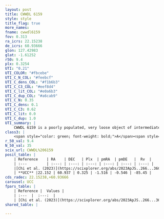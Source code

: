 ```yaml
---
layout: post
title: CWWDL 6159
style: style
title_flag: true
more_names: 
fname: cwwdl6159
fov: 0.313
ra_icrs: 22.15238
de_icrs: 60.93666
glon: 127.42983
glat: -1.61252
r50: 9.4
plx: 0.3254
UTI: "0.21"
UTI_COLOR: "#fbcebe"
UTI_C_N_COL: "#feebcf"
UTI_C_dens_COL: "#f1b6b3"
UTI_C_C3_COL: "#eef8d4"
UTI_C_lit_COL: "#e0a6b3"
UTI_C_dup_COL: "#a6cab9"
UTI_C_N: 0.35
UTI_C_dens: 0.1
UTI_C_C3: 0.62
UTI_C_lit: 0.0
UTI_C_dup: 1.0
UTI_summary: |
    CWWDL 6159 is a poorly populated, very loose object of intermediate C3 quality. It was recently reported in the literature.
class3: |
    <span style="color: green; font-weight: bold;">A</span><span style="color: red; font-weight: bold;">C</span>
r_50_val: 9.4
N_50_val: 35
scix_url: CWWDL%206159
posit_table: |
    | Reference    | RA    | DEC   | Plx  | pmRA  | pmDE   |  Rv  |
    | :---         | :---: | :---: | :---: | :---: | :---: | :---: |
    |[Chi et al. (2023)](https://scixplorer.org/abs/2023ApJS..266...36C) | 22.067 | 60.957 | 0.322 | -1.511 | -0.569 | -73.373 |
    | **UCC** |22.152 | 60.937 | 0.325 | -1.516 | -0.546 | -85.45 | 
cds_radec: 22.15238,+60.93666
carousel: UCC
fpars_table: |
    | Reference |  Values |
    | :---  |  :---:  |
    | [Chi et al. (2023)](https://scixplorer.org/abs/2023ApJS..266...36C) | `logAge=7.85, Z=-0.4` |
shared_table: |
    
---
```

